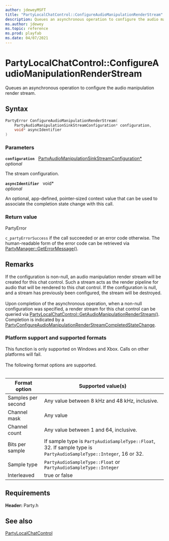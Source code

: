 ```yaml
---
author: jdeweyMSFT
title: "PartyLocalChatControl::ConfigureAudioManipulationRenderStream"
description: Queues an asynchronous operation to configure the audio manipulation render stream.
ms.author: jdewey
ms.topic: reference
ms.prod: playfab
ms.date: 04/07/2021
---
```


# PartyLocalChatControl::ConfigureAudioManipulationRenderStream  

Queues an asynchronous operation to configure the audio manipulation render stream.  

## Syntax  
  
```cpp
PartyError ConfigureAudioManipulationRenderStream(  
    PartyAudioManipulationSinkStreamConfiguration* configuration,  
    void* asyncIdentifier  
)  
```  
  
### Parameters  
  
**`configuration`** &nbsp; [PartyAudioManipulationSinkStreamConfiguration*](../../../structs/partyaudiomanipulationsinkstreamconfiguration.md)  
*optional*  
  
The stream configuration.  
  
**`asyncIdentifier`** &nbsp; void*  
*optional*  
  
An optional, app-defined, pointer-sized context value that can be used to associate the completion state change with this call.  
  
  
### Return value  
PartyError
  
```c_partyErrorSuccess``` if the call succeeded or an error code otherwise. The human-readable form of the error code can be retrieved via [PartyManager::GetErrorMessage()](../../PartyManager/methods/partymanager_geterrormessage.md).
  
## Remarks  
  
If the configuration is non-null, an audio manipulation render stream will be created for this chat control. Such a stream acts as the render pipeline for audio that will be rendered to this chat control. If the configuration is null, and a stream has previously been configured, the stream will be destroyed. <br /><br /> Upon completion of the asynchronous operation, when a non-null configuration was specified, a render stream for this chat control can be queried via [PartyLocalChatControl::GetAudioManipulationRenderStream()](partylocalchatcontrol_getaudiomanipulationrenderstream.md). Completion is indicated by a [PartyConfigureAudioManipulationRenderStreamCompletedStateChange](../../../structs/partyconfigureaudiomanipulationrenderstreamcompletedstatechange.md).   

### Platform support and supported formats

 This function is only supported on Windows and Xbox. Calls on other platforms will fail.   <br /><br /> The following format options are supported.   <br /><br />

| Format option | Supported value(s) |
| --- | --- |
| Samples per second | Any value between 8 kHz and 48 kHz, inclusive. |
| Channel mask | Any value |
| Channel count | Any value between 1 and 64, inclusive. |
| Bits per sample | If sample type is ```PartyAudioSampleType::Float```, 32. If sample type is ```PartyAudioSampleType::Integer```, 16 or 32. |
| Sample type | ```PartyAudioSampleType::Float``` or ```PartyAudioSampleType::Integer``` |
| Interleaved | true or false |
  
## Requirements  
  
**Header:** Party.h
  
## See also  
[PartyLocalChatControl](../partylocalchatcontrol.md)  

  
  
